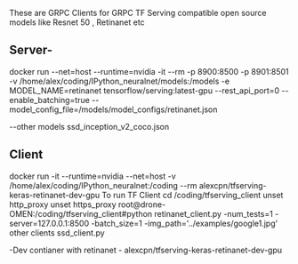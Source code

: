 These are GRPC Clients for GRPC TF Serving compatible open source models like Resnet 50 , Retinanet etc


Server-
----------
docker run  --net=host --runtime=nvidia  -it --rm -p 8900:8500 -p 8901:8501 -v /home/alex/coding/IPython_neuralnet/models:/models -e MODEL_NAME=retinanet tensorflow/serving:latest-gpu --rest_api_port=0  --enable_batching=true  --model_config_file=/models/model_configs/retinanet.json

--other models
ssd_inception_v2_coco.json

Client 
----------------------------
docker run -it --runtime=nvidia  --net=host   -v /home/alex/coding/IPython_neuralnet:/coding --rm alexcpn/tfserving-keras-retinanet-dev-gpu
To run TF Client
cd /coding/tfserving_client
unset http_proxy
unset https_proxy
root@drone-OMEN:/coding/tfserving_client#python retinanet_client.py -num_tests=1 -server=127.0.0.1:8500 -batch_size=1 -img_path='../examples/google1.jpg'
other clients ssd_client.py

-Dev contianer with retinanet - alexcpn/tfserving-keras-retinanet-dev-gpu

